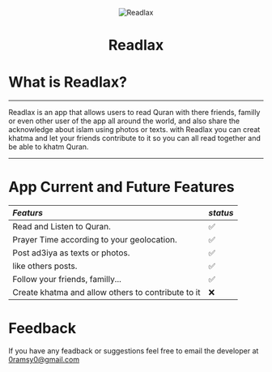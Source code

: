 <p align="center">
  <img src="https://github.com/0RaMsY0/Readlax/blob/main/assets/app_logo.png" alt="Readlax">
</p>
<h1 align="center">Readlax</h1>

# What is Readlax?

***
Readlax is an app that allows users to read Quran with there friends, familly or even other user of the app all around the world, and also share the acknowledge about islam using photos or texts.
with Readlax you can creat khatma and let your friends contribute to it so you can all read together and be able to khatm Quran.
***
# App Current and Future Features

| *Featurs*    | *status*     |
| :-------- | :--------------------------------------- | 
| Read and Listen to Quran.                       | ✅ |
| Prayer Time according to your geolocation.      | ✅ |
| Post ad3iya as texts or photos.                 | ✅ |
| like others posts.                              | ✅ |
| Follow your friends, familly...                 | ✅ |
| Create khatma and allow others to contribute to it| ❌ |

# Feedback

If you have any feadback or suggestions feel free to email the developer at 0ramsy0@gmail.com
